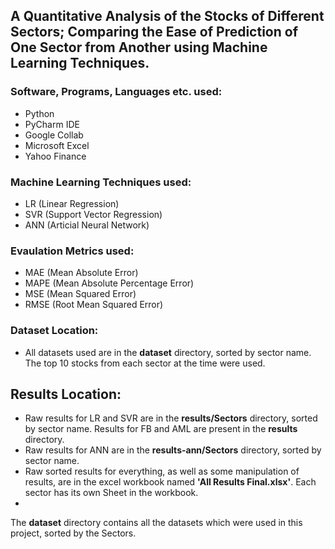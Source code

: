 ## A Quantitative Analysis of the Stocks of Different Sectors; Comparing the Ease of Prediction of One Sector from Another using Machine Learning Techniques.

### Software, Programs, Languages etc. used:
- Python
- PyCharm IDE
- Google Collab
- Microsoft Excel
- Yahoo Finance

### Machine Learning Techniques used:
- LR (Linear Regression)
- SVR (Support Vector Regression)
- ANN (Articial Neural Network)

### Evaulation Metrics used:
- MAE (Mean Absolute Error)
- MAPE (Mean Absolute Percentage Error)
- MSE (Mean Squared Error)
- RMSE (Root Mean Squared Error)

### Dataset Location:
- All datasets used are in the **dataset** directory, sorted by sector name. The top 10 stocks from each sector at the time were used.

## Results Location:
- Raw results for LR and SVR are in the **results/Sectors** directory, sorted by sector name. Results for FB and AML are present in the **results** directory.
- Raw results for ANN are in the **results-ann/Sectors** directory, sorted by sector name.
- Raw sorted results for everything, as well as some manipulation of results, are in the excel workbook named **'All Results Final.xlsx'**. Each sector has its own Sheet in the workbook.
-  
The **dataset** directory contains all the datasets which were used in this project, sorted by the Sectors.


